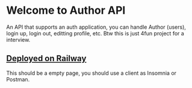 # Welcome to Author API

An API that supports an auth application, you can handle Author (users), login up, login out, editting profile, etc. Btw this is just 4fun project for a interview.

## [Deployed on Railway](https://interview-production-e06a.up.railway.app/)

This should be a empty page, you should use a client as Insomnia or Postman.
